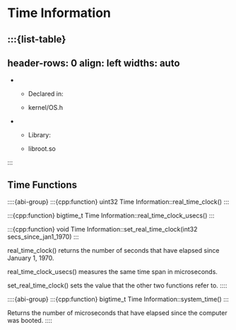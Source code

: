 # Time Information

:::{list-table}
---
header-rows: 0
align: left
widths: auto
---
-
	- Declared in:

	- kernel/OS.h

-
	- Library:

	- libroot.so


:::

## Time Functions

::::{abi-group}
:::{cpp:function} uint32 Time Information::real_time_clock()
:::

:::{cpp:function} bigtime_t Time Information::real_time_clock_usecs()
:::

:::{cpp:function} void Time Information::set_real_time_clock(int32 secs_since_jan1_1970)
:::

real_time_clock() returns the number of seconds that have elapsed since
January 1, 1970.

real_time_clock_usecs() measures the same time span in microseconds.

set_real_time_clock() sets the value that the other two functions refer
to.
::::

::::{abi-group}
:::{cpp:function} bigtime_t Time Information::system_time()
:::

Returns the number of microseconds that have elapsed since the computer
was booted.
::::
